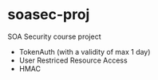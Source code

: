 soasec-proj
===========

SOA Security course project

* TokenAuth (with a validity of max 1 day)
* User Restriced Resource Access
* HMAC 